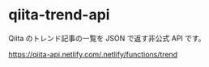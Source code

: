 # qiita-trend-api

Qiita のトレンド記事の一覧を JSON で返す非公式 API です。

https://qiita-api.netlify.com/.netlify/functions/trend